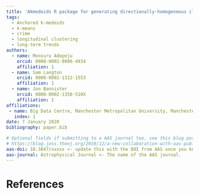 ```yaml
---
title: 'Akmedoids R package for generating directionally-homogeneous clusters of longitudinal data sets'
tags:
  - Anchored k-medoids
  - k-means
  - crime
  - longitudinal clustering
  - long-term trends
authors:
  - name: Monsuru Adepeju
    orcid: 0000-0002-9006-4934
    affiliation: 1
  - name: Sam Langton
    orcid: 0000-0002-1322-1553
    affiliation: 1
  - name: Jon Bannister
    orcid: 0000-0002-1350-510X
    affiliation: 1
affiliations:
 - name: Big Data Centre, Manchester Metropolitan University, Manchester, M15 6BH
   index: 1
date: 7 January 2020
bibliography: paper.bib

# Optional fields if submitting to a AAS journal too, see this blog post:
# https://blog.joss.theoj.org/2018/12/a-new-collaboration-with-aas-publishing
aas-doi: 10.3847/xxxxx <- update this with the DOI from AAS once you know it.
aas-journal: Astrophysical Journal <- The name of the AAS journal.
---
```


# References

